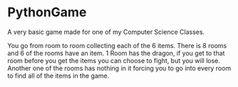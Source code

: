 # PythonGame

A very basic game made for one of my Computer Science Classes.

You go from room to room collecting each of the 6 items. There is 8 rooms and 6 of the rooms have an item. 1 Room has the dragon, if you get to that room before you get the items you can choose to fight, but you will lose. Another one of the rooms has nothing in it forcing you to go into every room to find all of the items in the game.
